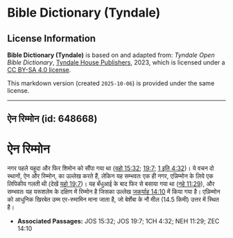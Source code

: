 # Bible Dictionary (Tyndale)

## License Information

**Bible Dictionary (Tyndale)** is based on and adapted from: _Tyndale Open Bible Dictionary_, [Tyndale House Publishers](https://tyndaleopenresources.com/), 2023, which is licensed under a [CC BY-SA 4.0 license](https://creativecommons.org/licenses/by-sa/4.0/legalcode.en).

This markdown version (created `2025-10-06`) is provided under the same license.



--------------------------------

## ऐन रिम्मोन (id: 648668)

ऐन रिम्मोन
==========

नगर पहले यहूदा और फिर शिमोन को सौंपा गया था ([यहो 15:32](https://ref.ly/Josh15:32); [19:7](https://ref.ly/Josh19:7); [1 इति 4:32](https://ref.ly/1Chr4:32))। ये वचन दो स्थानों, ऐन और रिम्मोन, का उल्लेख करते हैं, लेकिन यह सम्भवतः एक ही नगर, एन्निम्मोन के लिये एक लिपिकीय गलती थी (देखें [यहो 19:7](https://ref.ly/Josh19:7))। यह बँधुआई के बाद फिर से बसाया गया था ([नहे 11:29](https://ref.ly/Neh11:29)), और सम्भवतः यह यरूशलेम के दक्षिण में रिम्मोन है जिसका उल्लेख [जकर्याह 14:10](https://ref.ly/Zech14:10) में किया गया है। एन्निम्मोन को आधुनिक खिरबेत उम्म एर\-रुमामिन माना जाता है, जो बेर्शेबा के नौ मील (14\.5 किमी) उत्तर में स्थित है।

* **Associated Passages:** JOS 15:32; JOS 19:7; 1CH 4:32; NEH 11:29; ZEC 14:10

